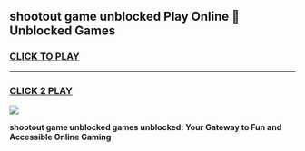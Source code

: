 
## shootout game unblocked Play Online 👋 Unblocked Games
<h3>
<a href="https://premium.freeplayer.one?title=shootout_game_unblocked&ref=19F">CLICK TO PLAY</a></h3>
<hr>

<h3>
<a href="https://premium.freeplayer.one?title=shootout_game_unblocked&ref=19F">CLICK 2 PLAY</a>
  
</h3>

<a href="https://premium.freeplayer.one?title=shootout_game_unblocked&ref=19F"><img src="https://clearcache.store/games.png"></a>


**shootout game unblocked games unblocked: Your Gateway to Fun and Accessible Online Gaming**

